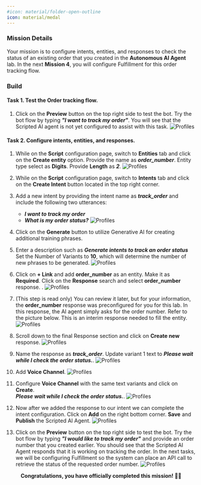 ```yaml
---
#icon: material/folder-open-outline
icon: material/medal
---
```


### Mission Details

Your mission is to configure intents, entities, and responses to check the status of an existing order that you created in the **Autonomous AI Agent** lab. In the next **Mission 4**, you will configure Fulfillment for this order tracking flow.

### Build

#### Task 1. Test the Order tracking flow. 

1. Click on the **Preview** button on the top right side to test the bot. Try the bot flow by typing ***"I want to track my order"***<span class="copy-static" title="Click to copy!" data-copy-text="I want to track my order"><span class="copy"></span></span>. You will see that the Scripted AI agent is not yet configured to assist with this task.
    ![Profiles](../graphics/Lab1_AI_Agent/6.14.png) 

#### Task 2. Configure intents, entities, and responses.

1. While on the **Script** configuration page, switch to **Entities** tab and click on the **Create entity** option. Provide the name as ***order_number***<span class="copy-static" title="Click to copy!" data-copy-text="order_number"><span class="copy"></span></span>. Entity type select as **Digits**. Provide **Length** as ***2***<span class="copy-static" title="Click to copy!" data-copy-text="2"><span class="copy"></span></span>.
    ![Profiles](../graphics/Lab1_AI_Agent/6.17.gif) 

2. While on the **Script** configuration page, switch to **Intents** tab and click on the **Create Intent** button located in the top right corner.
3. Add a new intent by providing the intent name as ***track_order***<span class="copy-static" title="Click to copy!" data-copy-text="track_order"><span class="copy"></span></span> and include the following two utterances:

    - ***I want to track my order***<span class="copy-static" title="Click to copy!" data-copy-text="I want to track my order"><span class="copy"></span></span>
    - ***What is my order status?***<span class="copy-static" title="Click to copy!" data-copy-text="What is my order status?"><span class="copy"></span></span>
    ![Profiles](../graphics/Lab1_AI_Agent/6.15.gif)

4. Click on the **Generate** button to utilize Generative AI for creating additional training phrases.

5. Enter a description such as ***Generate intents to track an order status***<span class="copy-static" title="Click to copy!" data-copy-text="Generate intents to track an order status"><span class="copy"></span></span> Set the Number of Variants to **10**, which will determine the number of new phrases to be generated.
    ![Profiles](../graphics/Lab1_AI_Agent/6.16.gif) 

6. Click on **+ Link** and add **order_number** as an entity. Make it as **Required**. Click on the **Response** search and select **order_number** response. .
    ![Profiles](../graphics/Lab1_AI_Agent/6.19.gif)    

7. (This step is read only) You can review it later, but for your information, the **order_number** response was preconfigured for you for this lab. In this response, the AI agent simply asks for the order number. Refer to the picture below. This is an interim response needed to fill the entity.
    ![Profiles](../graphics/Lab1_AI_Agent/6.20.png)  

8. Scroll down to the final Response section and click on **Create new** response. 
    ![Profiles](../graphics/Lab1_AI_Agent/6.21.gif)  

9. Name the response as ***track_order***<span class="copy-static" title="Click to copy!" data-copy-text="track_order"><span class="copy"></span></span>. Update variant 1 text to ***Please wait while I check the order status.***<span class="copy-static" title="Click to copy!" data-copy-text="Please wait while I check the order status."><span class="copy"></span></span>.
    ![Profiles](../graphics/Lab1_AI_Agent/6.22.gif) 

10. Add **Voice Channel**.
    ![Profiles](../graphics/Lab1_AI_Agent/6.23.gif) 

11. Configure **Voice Channel** with the same text variants and click on **Create**. </br>
***Please wait while I check the order status.***<span class="copy-static" title="Click to copy!" data-copy-text="Please wait while I check the order status."><span class="copy"></span></span>.
    ![Profiles](../graphics/Lab1_AI_Agent/6.24.gif) 

12. Now after we added the response to our intent we can complete the intent configuration. Click on **Add** on the right bottom corner. **Save** and **Publish** the Scripted AI Agent. 
    ![Profiles](../graphics/Lab1_AI_Agent/6.25.gif) 


13. Click on the **Preview** button on the top right side to test the bot. Try the bot flow by typing ***"I would like to track my order"***<span class="copy-static" title="Click to copy!" data-copy-text="I would like to track my order"><span class="copy"></span></span> and provide an order number that you created earlier. You should see that the Scripted AI Agent responds that it is working on tracking the order. In the next tasks, we will be configuring Fulfillment so the system can place an API call to retrieve the status of the requested order number.
    ![Profiles](../graphics/Lab1_AI_Agent/6.26.png) 

<p style="text-align:center"><strong>Congratulations, you have officially completed this mission! 🎉🎉 </strong></p>